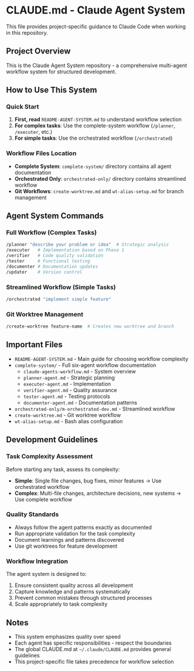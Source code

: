 # CLAUDE.md - Claude Agent System

This file provides project-specific guidance to Claude Code when working in this repository.

## Project Overview

This is the Claude Agent System repository - a comprehensive multi-agent workflow system for structured development. 

## How to Use This System

### Quick Start
1. **First, read** `README-AGENT-SYSTEM.md` to understand workflow selection
2. **For complex tasks**: Use the complete-system workflow (`/planner`, `/executer`, etc.)
3. **For simple tasks**: Use the orchestrated workflow (`/orchestrated`)

### Workflow Files Location
- **Complete System**: `complete-system/` directory contains all agent documentation
- **Orchestrated Only**: `orchestrated-only/` directory contains streamlined workflow
- **Git Workflows**: `create-worktree.md` and `wt-alias-setup.md` for branch management

## Agent System Commands

### Full Workflow (Complex Tasks)
```bash
/planner "describe your problem or idea"  # Strategic analysis
/executer   # Implementation based on Phase 1
/verifier   # Code quality validation
/tester     # Functional testing
/documenter # Documentation updates
/updater    # Version control
```

### Streamlined Workflow (Simple Tasks)
```bash
/orchestrated "implement simple feature"
```

### Git Worktree Management
```bash
/create-worktree feature-name  # Creates new worktree and branch
```

## Important Files

- `README-AGENT-SYSTEM.md` - Main guide for choosing workflow complexity
- `complete-system/` - Full six-agent workflow documentation
  - `claude-agents-workflow.md` - System overview
  - `planner-agent.md` - Strategic planning
  - `executer-agent.md` - Implementation
  - `verifier-agent.md` - Quality assurance
  - `tester-agent.md` - Testing protocols
  - `documenter-agent.md` - Documentation patterns
- `orchestrated-only/m-orchestrated-dev.md` - Streamlined workflow
- `create-worktree.md` - Git worktree workflow
- `wt-alias-setup.md` - Bash alias configuration

## Development Guidelines

### Task Complexity Assessment
Before starting any task, assess its complexity:
- **Simple**: Single file changes, bug fixes, minor features → Use orchestrated workflow
- **Complex**: Multi-file changes, architecture decisions, new systems → Use complete workflow

### Quality Standards
- Always follow the agent patterns exactly as documented
- Run appropriate validation for the task complexity
- Document learnings and patterns discovered
- Use git worktrees for feature development

### Workflow Integration
The agent system is designed to:
1. Ensure consistent quality across all development
2. Capture knowledge and patterns systematically
3. Prevent common mistakes through structured processes
4. Scale appropriately to task complexity

## Notes
- This system emphasizes quality over speed
- Each agent has specific responsibilities - respect the boundaries
- The global CLAUDE.md at `~/.claude/CLAUDE.md` provides general guidelines
- This project-specific file takes precedence for workflow selection